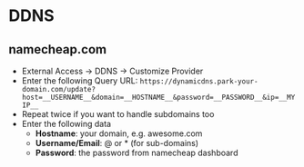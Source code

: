 # DDNS

## namecheap.com

* External Access -> DDNS -> Customize Provider
* Enter the following Query URL: `https://dynamicdns.park-your-domain.com/update?host=__USERNAME__&domain=__HOSTNAME__&password=__PASSWORD__&ip=__MYIP__`
* Repeat twice if you want to handle subdomains too
* Enter the following data
    - **Hostname**: your domain, e.g. awesome.com
    - **Username/Email**: @ or * (for sub-domains)
    - **Password**: the password from namecheap dashboard